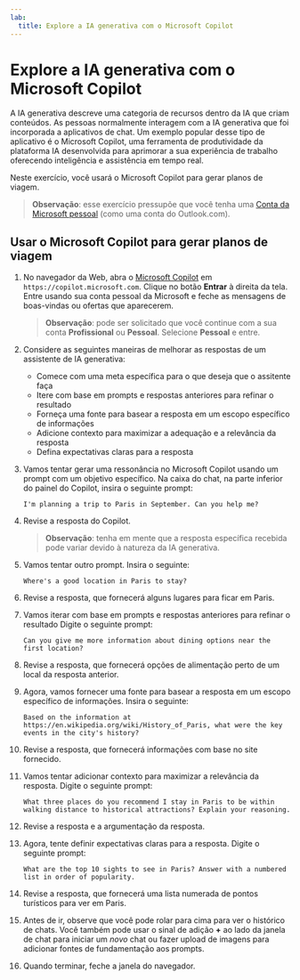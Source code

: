 ```yaml
---
lab:
  title: Explore a IA generativa com o Microsoft Copilot
---
```

# Explore a IA generativa com o Microsoft Copilot

A IA generativa descreve uma categoria de recursos dentro da IA que criam conteúdos. As pessoas normalmente interagem com a IA generativa que foi incorporada a aplicativos de chat. Um exemplo popular desse tipo de aplicativo é o Microsoft Copilot, uma ferramenta de produtividade da plataforma IA desenvolvida para aprimorar a sua experiência de trabalho oferecendo inteligência e assistência em tempo real. 

Neste exercício, você usará o Microsoft Copilot para gerar planos de viagem.

> **Observação**: esse exercício pressupõe que você tenha uma [Conta da Microsoft pessoal](https://signup.live.com) (como uma conta do Outlook.com).

## Usar o Microsoft Copilot para gerar planos de viagem

1. No navegador da Web, abra o [Microsoft Copilot](https://copilot.microsoft.com) em `https://copilot.microsoft.com`. Clique no botão **Entrar** à direita da tela. Entre usando sua conta pessoal da Microsoft e feche as mensagens de boas-vindas ou ofertas que aparecerem.

    >**Observação**: pode ser solicitado que você continue com a sua conta **Profissional** ou **Pessoal**. Selecione **Pessoal** e entre. 

1. Considere as seguintes maneiras de melhorar as respostas de um assistente de IA generativa:
    - Comece com uma meta específica para o que deseja que o assitente faça
    - Itere com base em prompts e respostas anteriores para refinar o resultado
    - Forneça uma fonte para basear a resposta em um escopo específico de informações
    - Adicione contexto para maximizar a adequação e a relevância da resposta
    - Defina expectativas claras para a resposta

1. Vamos tentar gerar uma ressonância no Microsoft Copilot usando um prompt com um objetivo específico. Na caixa do chat, na parte inferior do painel do Copilot, insira o seguinte prompt:

    ```prompt
    I'm planning a trip to Paris in September. Can you help me?
    ```

1. Revise a resposta do Copilot. 

    >**Observação**: tenha em mente que a resposta específica recebida pode variar devido à natureza da IA generativa.
 
1. Vamos tentar outro prompt. Insira o seguinte:

    ```prompt
    Where's a good location in Paris to stay? 
    ```

1. Revise a resposta, que fornecerá alguns lugares para ficar em Paris.

1. Vamos iterar com base em prompts e respostas anteriores para refinar o resultado Digite o seguinte prompt:
    
    ```prompt
    Can you give me more information about dining options near the first location?
    ``` 

1. Revise a resposta, que fornecerá opções de alimentação perto de um local da resposta anterior. 

1. Agora, vamos fornecer uma fonte para basear a resposta em um escopo específico de informações. Insira o seguinte: 
    
    ```prompt
    Based on the information at https://en.wikipedia.org/wiki/History_of_Paris, what were the key events in the city's history?
    ```

1. Revise a resposta, que fornecerá informações com base no site fornecido. 

1. Vamos tentar adicionar contexto para maximizar a relevância da resposta. Digite o seguinte prompt: 

    ```prompt
    What three places do you recommend I stay in Paris to be within walking distance to historical attractions? Explain your reasoning.
    ```

1. Revise a resposta e a argumentação da resposta.  

1. Agora, tente definir expectativas claras para a resposta. Digite o seguinte prompt:
    
    ```prompt
    What are the top 10 sights to see in Paris? Answer with a numbered list in order of popularity.
    ```

1. Revise a resposta, que fornecerá uma lista numerada de pontos turísticos para ver em Paris.

1. Antes de ir, observe que você pode rolar para cima para ver o histórico de chats. Você também pode usar o sinal de adição **+** ao lado da janela de chat para iniciar um *novo* chat ou fazer upload de imagens para adicionar fontes de fundamentação aos prompts.    

1. Quando terminar, feche a janela do navegador. 
